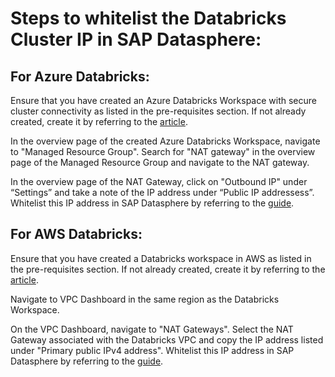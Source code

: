 # **Steps to whitelist the Databricks Cluster IP in SAP Datasphere:**

## For Azure Databricks: 

Ensure that you have created an Azure Databricks Workspace with secure cluster connectivity as listed in the pre-requisites section. If not already created, create it by referring to the [article](https://learn.microsoft.com/en-us/azure/databricks/security/network/secure-cluster-connectivity#use-secure-cluster-connectivity). 

In the overview page of the created Azure Databricks Workspace, navigate to "Managed Resource Group". Search for "NAT gateway" in the overview page of the Managed Resource Group and navigate to the NAT gateway. 

In the overview page of the NAT Gateway, click on "Outbound IP" under “Settings” and take a note of the IP address under “Public IP addressess”. Whitelist this IP address in SAP Datasphere by referring to the [guide](https://help.sap.com/docs/SAP_DATASPHERE/9f804b8efa8043539289f42f372c4862/a3c214514ef94e899459f68f4c1e2a23.html). 

## For AWS Databricks: 

Ensure that you have created a Databricks workspace in AWS as listed in the pre-requisites section. If not already created, create it by referring to the [article](https://docs.databricks.com/administration-guide/workspace/create-workspace.html).

Navigate to VPC Dashboard in the same region as the Databricks Workspace. 

On the VPC Dashboard, navigate to "NAT Gateways". Select the NAT Gateway associated with the Databricks VPC and copy the IP address listed under "Primary public IPv4 address". Whitelist this IP address in SAP Datasphere by referring to the [guide](https://help.sap.com/docs/SAP_DATASPHERE/9f804b8efa8043539289f42f372c4862/a3c214514ef94e899459f68f4c1e2a23.html). 